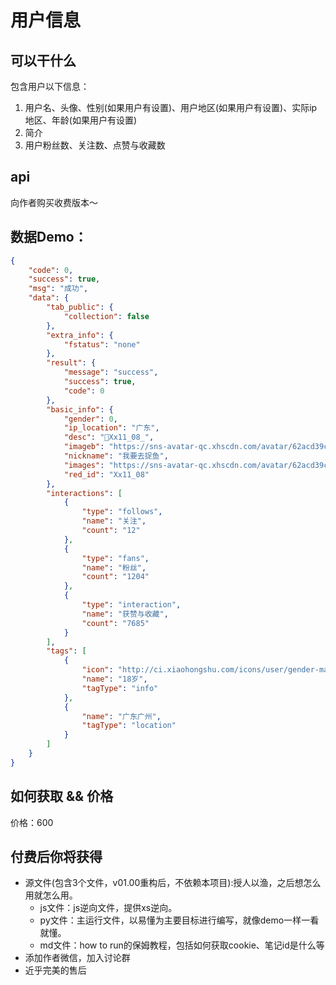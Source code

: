 # 用户信息

## 可以干什么
包含用户以下信息：

1. 用户名、头像、性别(如果用户有设置)、用户地区(如果用户有设置)、实际ip地区、年龄(如果用户有设置)
2. 简介
3. 用户粉丝数、关注数、点赞与收藏数


## api
向作者购买收费版本～

## 数据Demo：

```json
{
    "code": 0,
    "success": true,
    "msg": "成功",
    "data": {
        "tab_public": {
            "collection": false
        },
        "extra_info": {
            "fstatus": "none"
        },
        "result": {
            "message": "success",
            "success": true,
            "code": 0
        },
        "basic_info": {
            "gender": 0,
            "ip_location": "广东",
            "desc": "📮Xx11_08_",
            "imageb": "https://sns-avatar-qc.xhscdn.com/avatar/62acd39c1f83d1a235742781.jpg?imageView2/2/w/540/format/webp",
            "nickname": "我要去捉鱼",
            "images": "https://sns-avatar-qc.xhscdn.com/avatar/62acd39c1f83d1a235742781.jpg?imageView2/2/w/360/format/webp",
            "red_id": "Xx11_08"
        },
        "interactions": [
            {
                "type": "follows",
                "name": "关注",
                "count": "12"
            },
            {
                "type": "fans",
                "name": "粉丝",
                "count": "1204"
            },
            {
                "type": "interaction",
                "name": "获赞与收藏",
                "count": "7685"
            }
        ],
        "tags": [
            {
                "icon": "http://ci.xiaohongshu.com/icons/user/gender-male-v1.png",
                "name": "18岁",
                "tagType": "info"
            },
            {
                "name": "广东广州",
                "tagType": "location"
            }
        ]
    }
}
```


## 如何获取 && 价格

价格：600



## 付费后你将获得
  - 源文件(包含3个文件，v01.00重构后，不依赖本项目):授人以渔，之后想怎么用就怎么用。
    - js文件：js逆向文件，提供xs逆向。
    - py文件：主运行文件，以易懂为主要目标进行编写，就像demo一样一看就懂。
    - md文件：how to run的保姆教程，包括如何获取cookie、笔记id是什么等
  - 添加作者微信，加入讨论群
  - 近乎完美的售后
